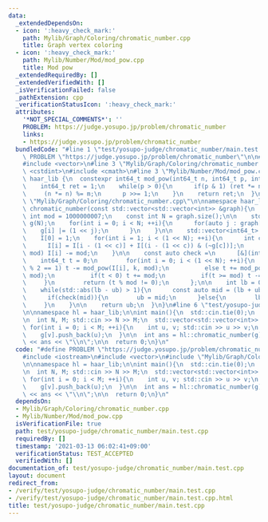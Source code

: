 ```yaml
---
data:
  _extendedDependsOn:
  - icon: ':heavy_check_mark:'
    path: Mylib/Graph/Coloring/chromatic_number.cpp
    title: Graph vertex coloring
  - icon: ':heavy_check_mark:'
    path: Mylib/Number/Mod/mod_pow.cpp
    title: Mod pow
  _extendedRequiredBy: []
  _extendedVerifiedWith: []
  _isVerificationFailed: false
  _pathExtension: cpp
  _verificationStatusIcon: ':heavy_check_mark:'
  attributes:
    '*NOT_SPECIAL_COMMENTS*': ''
    PROBLEM: https://judge.yosupo.jp/problem/chromatic_number
    links:
    - https://judge.yosupo.jp/problem/chromatic_number
  bundledCode: "#line 1 \"test/yosupo-judge/chromatic_number/main.test.cpp\"\n#define\
    \ PROBLEM \"https://judge.yosupo.jp/problem/chromatic_number\"\n\n#include <iostream>\n\
    #include <vector>\n#line 3 \"Mylib/Graph/Coloring/chromatic_number.cpp\"\n#include\
    \ <cstdint>\n#include <cmath>\n#line 3 \"Mylib/Number/Mod/mod_pow.cpp\"\n\nnamespace\
    \ haar_lib {\n  constexpr int64_t mod_pow(int64_t n, int64_t p, int64_t m){\n\
    \    int64_t ret = 1;\n    while(p > 0){\n      if(p & 1) (ret *= n) %= m;\n \
    \     (n *= n) %= m;\n      p >>= 1;\n    }\n    return ret;\n  }\n}\n#line 6\
    \ \"Mylib/Graph/Coloring/chromatic_number.cpp\"\n\nnamespace haar_lib {\n  int\
    \ chromatic_number(const std::vector<std::vector<int>> &graph){\n    static constexpr\
    \ int mod = 1000000007;\n    const int N = graph.size();\n\n    std::vector<int>\
    \ g(N);\n    for(int i = 0; i < N; ++i){\n      for(auto j : graph[i]){\n    \
    \    g[i] |= (1 << j);\n      }\n    }\n\n    std::vector<int64_t> I(1 << N);\n\
    \    I[0] = 1;\n    for(int i = 1; i < (1 << N); ++i){\n      int c = __builtin_ctz(i);\n\
    \      I[i] = I[i - (1 << c)] + I[(i - (1 << c)) & (~g[c])];\n      if(I[i] >=\
    \ mod) I[i] -= mod;\n    }\n\n    const auto check =\n      [&](int k){\n    \
    \    int64_t t = 0;\n        for(int i = 0; i < (1 << N); ++i){\n          if(__builtin_popcount(i)\
    \ % 2 == 1) t -= mod_pow(I[i], k, mod);\n          else t += mod_pow(I[i], k,\
    \ mod);\n          if(t < 0) t += mod;\n          if(t >= mod) t -= mod;\n   \
    \     }\n        return (t % mod != 0);\n      };\n\n    int lb = 0, ub = N;\n\
    \    while(std::abs(lb - ub) > 1){\n      const auto mid = (lb + ub) / 2;\n\n\
    \      if(check(mid)){\n        ub = mid;\n      }else{\n        lb = mid;\n \
    \     }\n    }\n\n    return ub;\n  }\n}\n#line 6 \"test/yosupo-judge/chromatic_number/main.test.cpp\"\
    \n\nnamespace hl = haar_lib;\n\nint main(){\n  std::cin.tie(0);\n  std::ios::sync_with_stdio(false);\n\
    \n  int N, M; std::cin >> N >> M;\n  std::vector<std::vector<int>> g(N);\n\n \
    \ for(int i = 0; i < M; ++i){\n    int u, v; std::cin >> u >> v;\n    g[u].push_back(v);\n\
    \    g[v].push_back(u);\n  }\n\n  int ans = hl::chromatic_number(g);\n  std::cout\
    \ << ans << \"\\n\";\n\n  return 0;\n}\n"
  code: "#define PROBLEM \"https://judge.yosupo.jp/problem/chromatic_number\"\n\n\
    #include <iostream>\n#include <vector>\n#include \"Mylib/Graph/Coloring/chromatic_number.cpp\"\
    \n\nnamespace hl = haar_lib;\n\nint main(){\n  std::cin.tie(0);\n  std::ios::sync_with_stdio(false);\n\
    \n  int N, M; std::cin >> N >> M;\n  std::vector<std::vector<int>> g(N);\n\n \
    \ for(int i = 0; i < M; ++i){\n    int u, v; std::cin >> u >> v;\n    g[u].push_back(v);\n\
    \    g[v].push_back(u);\n  }\n\n  int ans = hl::chromatic_number(g);\n  std::cout\
    \ << ans << \"\\n\";\n\n  return 0;\n}\n"
  dependsOn:
  - Mylib/Graph/Coloring/chromatic_number.cpp
  - Mylib/Number/Mod/mod_pow.cpp
  isVerificationFile: true
  path: test/yosupo-judge/chromatic_number/main.test.cpp
  requiredBy: []
  timestamp: '2021-03-13 06:02:41+09:00'
  verificationStatus: TEST_ACCEPTED
  verifiedWith: []
documentation_of: test/yosupo-judge/chromatic_number/main.test.cpp
layout: document
redirect_from:
- /verify/test/yosupo-judge/chromatic_number/main.test.cpp
- /verify/test/yosupo-judge/chromatic_number/main.test.cpp.html
title: test/yosupo-judge/chromatic_number/main.test.cpp
---
```

